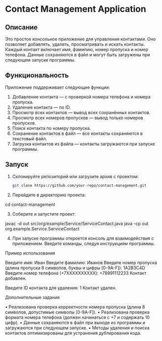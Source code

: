 # Contact Management Application

## Описание

Это простое консольное приложение для управления контактами. Оно позволяет добавлять, удалять, просматривать и искать контакты. Каждый контакт включает имя, фамилию, номер пропуска и номер телефона. Данные сохраняются в файл и могут быть загружены при следующем запуске программы.

## Функциональность

Приложение поддерживает следующие функции:

1. Добавление контакта — с проверкой номера телефона и номера пропуска.
2. Удаление контакта — по ID.
3. Просмотр всех контактов — вывод всех сохранённых контактов.
4. Просмотр всех номеров пропусков — вывод только номеров пропусков.
5. Поиск контакта по номеру пропуска.
6. Сохранение контактов в файл — все контакты сохраняются в текстовый файл.
7. Загрузка контактов из файла — контакты загружаются при запуске программы.

## Запуск

1. Склонируйте репозиторий или загрузите архив с проектом:
   ```bash
   git clone https://github.com/your-repo/contact-management.git
2. Перейдите в директорию проекта:

cd contact-management

 3. Соберите и запустите проект:

javac -d out src/org/example/Service/ServiceContact.java
java -cp out org.example.Service.ServiceContact

 4. При запуске программы откроется консоль для взаимодействия с приложением. Введите команды, следуя инструкциям программы.

Пример использования

Введите имя: Иван
Введите фамилию: Иванов
Введите номер пропуска (длина пропуска 8 символов, буквы и цифры [0-9A-F]): 1A2B3C4D
Введите номер телефона (+7XXXXXXXXXX): +79991112233
Контакт добавлен.

Введите ID контакта для удаления: 1
Контакт удален.

Дополнительные задания

 • Реализована проверка корректности номера пропуска (длина 8 символов, допустимые символы [0-9A-F]).
 • Реализована проверка формата номера телефона (должен начинаться с +7 и содержать 10 цифр).
 • Данные сохраняются в файл при выходе из программы и загружаются при следующем запуске.
 • Методы удаления и поиска контактов оптимизированы для устранения дублирования кода.
